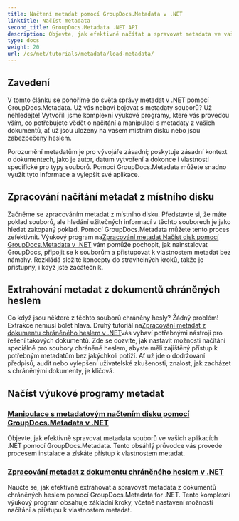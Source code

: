 ```yaml
---
title: Načtení metadat pomocí GroupDocs.Metadata v .NET
linktitle: Načíst metadata
second_title: GroupDocs.Metadata .NET API
description: Objevte, jak efektivně načítat a spravovat metadata ve vašich aplikacích .NET pomocí GroupDocs.Metadata.
type: docs
weight: 20
url: /cs/net/tutorials/metadata/load-metadata/
---
```

## Zavedení

V tomto článku se ponoříme do světa správy metadat v .NET pomocí GroupDocs.Metadata. Už vás nebaví bojovat s metadaty souborů? Už nehledejte! Vytvořili jsme komplexní výukové programy, které vás provedou vším, co potřebujete vědět o načítání a manipulaci s metadaty z vašich dokumentů, ať už jsou uloženy na vašem místním disku nebo jsou zabezpečeny heslem. 

Porozumění metadatům je pro vývojáře zásadní; poskytuje zásadní kontext o dokumentech, jako je autor, datum vytvoření a dokonce i vlastnosti specifické pro typy souborů. Pomocí GroupDocs.Metadata můžete snadno využít tyto informace a vylepšit své aplikace.

## Zpracování načítání metadat z místního disku
Začněme se zpracováním metadat z místního disku. Představte si, že máte poklad souborů, ale hledání užitečných informací v těchto souborech je jako hledat zakopaný poklad. Pomocí GroupDocs.Metadata můžete tento proces zefektivnit. Výukový program na[Zpracování metadat Načíst disk pomocí GroupDocs.Metadata v .NET](./handling-metadata-local-disk/) vám pomůže pochopit, jak nainstalovat GroupDocs, připojit se k souborům a přistupovat k vlastnostem metadat bez námahy. Rozkládá složité koncepty do stravitelných kroků, takže je přístupný, i když jste začátečník.

## Extrahování metadat z dokumentů chráněných heslem
 Co když jsou některé z těchto souborů chráněny hesly? Žádný problém! Extrakce nemusí bolet hlava. Druhý tutoriál na[Zpracování metadat z dokumentu chráněného heslem v .NET](./handling-metadata-from-password-protected-document/)vás vybaví potřebnými nástroji pro řešení takových dokumentů. Zde se dozvíte, jak nastavit možnosti načítání speciálně pro soubory chráněné heslem, abyste měli zajištěný přístup k potřebným metadatům bez jakýchkoli potíží. Ať už jde o dodržování předpisů, audit nebo vylepšení uživatelské zkušenosti, znalost, jak zacházet s chráněnými dokumenty, je klíčová.

## Načíst výukové programy metadat
### [Manipulace s metadatovým načtením disku pomocí GroupDocs.Metadata v .NET](./handling-metadata-local-disk/)
Objevte, jak efektivně spravovat metadata souborů ve vašich aplikacích .NET pomocí GroupDocs.Metadata. Tento obsáhlý průvodce vás provede procesem instalace a získáte přístup k vlastnostem metadat.
### [Zpracování metadat z dokumentu chráněného heslem v .NET](./handling-metadata-from-password-protected-document/)
Naučte se, jak efektivně extrahovat a spravovat metadata z dokumentů chráněných heslem pomocí GroupDocs.Metadata for .NET. Tento komplexní výukový program obsahuje základní kroky, včetně nastavení možností načítání a přístupu k vlastnostem metadat.
